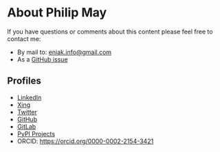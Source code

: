 # About Philip May

If you have questions or comments about this content please feel free to
contact me:

-   By mail to: <eniak.info@gmail.com>
-   As a [GitHub issue](https://github.com/PhilipMay/eniak/issues)

## Profiles
-   [LinkedIn](https://www.linkedin.com/in/philip-may-3992889a/)
-   [Xing](https://www.xing.com/profile/Philip_May)
-   [Twitter](https://twitter.com/pMay)
-   [GitHub](https://github.com/PhilipMay)
-   [GitLab](https://gitlab.com/PhilipMay)
-   [PyPI Projects](https://pypi.org/user/Dieshe/)
-   ORCID: <https://orcid.org/0000-0002-2154-3421>
